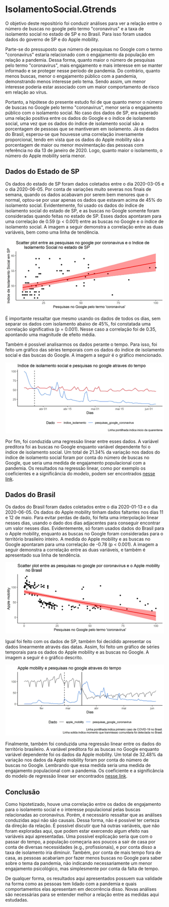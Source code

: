 
# IsolamentoSocial.Gtrends

<!-- badges: start -->
<!-- badges: end -->

O objetivo deste repositório foi conduzir análises para ver a relação entre o número de buscas no google pelo termo "coronavirus" e a taxa de isolamento social no estado de SP e no Brasil. Para isso foram usados dados do governo de SP e do Apple mobility.

Parte-se do pressuposto que número de pesquisas no Google com o termo "coronavirus" estaria relacionado com o engajamento da população em relação a pandemia. Dessa forma, quanto maior o número de pesquisas pelo termo "coronavirus", mais engajamento e mais interesse em se manter informado e se proteger nesse período de pandemia. Do contrário, quanto  menos buscas, menor o engajamento público com a pandemia, demonstrando menos interesse pelo tema. Sendo assim, um menor interesse poderia estar associado com um maior comportamento de risco em relação ao vírus. 

Portanto, a hipótese do presente estudo foi de que quanto menor o número de buscas no Google pelo termo "coronavirus", menor seria o engajamento público com o isolamento social. No caso dos dados de SP, era esperado uma relação positiva entre os dados do Google e o índice de isolamento social, uma vez que os dados do índice de isolamento social são a porcentagem de pessoas que se mantiveram em isolamento. Já os dados do Brasil, esperou-se que houvesse uma correlação inversamente proporcional, tendo em vista que os dados do Apple mobility são a porcentagem de maior ou menor movimentação das pessoas com referência no dia 13 de janeiro de 2020. Logo, quanto maior o isolamento, o número do Apple mobility seria menor.

## Dados do Estado de SP
Os dados do estado de SP foram dados coletados entre o dia 2020-03-05 e o dia 2020-06-05. Por conta de variações muito severas nos finais de semana, quando os dados acabavam por serem bem menores que o normal, optou-se por usar apenas os dados que estavam acima de 45% do isolamento social. Evidentemente, foi usado os dados do índice de isolamento social do estado de SP, e as buscas no Google somente foram consideradas quando feitas no estado de SP. Esses dados apontaram para uma correlação de 0.59 (p < 0.001) entre as buscas no Google e o índice de isolamento social. A imagem a seguir demonstra a correlação entre as duas variáveis, bem como uma linha de tendência.

![Scatter_plot_sp](data/scatterplot_sp.jpg)

É importante ressaltar que mesmo usando os dados de todos os dias, sem separar os dados com isolamento abaixo de 45%, foi constatada uma correlação significativa (p = 0.001). Nesse caso a correlação foi de 0.35, apontando uma magnitude de efeito média.

Também é possível analisarmos os dados perante o tempo. Para isso, foi feito um gráfico das séries temporais com os dados do índice de isolamento social e das buscas do Google. A imagem a seguir é o gráfico mencionado.

![TS_sp](data/time_series_sp.jpg)

Por fim, foi conduzida uma regressão linear entre esses dados. A variável preditora foi as buscas no Google enquanto variável dependente foi o índice de isolamento social. Um total de 21.34% da variação nos dados do índice de isolamento social foram por conta do número de buscas no Google, que seria uma medida de engajamento populacional com a pandemia. Os resultados na regressão linear, como por exemplo os coeficientes e a significância do modelo, podem ser encontrados [nesse link](data/lm_sp.txt).


## Dados do Brasil
Os dados do Brasil foram dados coletados entre o dia 2020-01-13 e o dia 2020-06-05. Os dados do Apple mobility tinham dados faltantes nos dias 11 e 12 de maio. Para evitar perdas de dado, foi feita uma interpolação linear nesses dias, usando o dado dos dias adjacentes para conseguir encontrar um valor nesses dias. Evidentemente, só foram usados dados do Brasil para o Apple mobility, enquanto as buscas no Google foram consideradas para o território brasileiro inteiro. A medida do Apple mobility e as buscas no Google apontaram para uma correlação de -0.78 (p < 0.001). A imagem a seguir demonstra a correlação entre as duas variáveis, e também é apresentado sua linha de tendência.

![Scatter_plot_br](data/scatterplot_br.jpg)

Igual foi feito com os dados de SP, também foi decidido apresentar os dados linearmente através das datas. Assim, foi feito um gráfico de séries temporais para os dados do Apple mobility e as buscas no Google. A imagem a seguir é o gráfico descrito.

![TS_br](data/time_series_br.jpg)

Finalmente, também foi conduzida uma regressão linear entre os dados do território brasileiro. A variável preditora foi as buscas no Google enquanto variável dependente foi os dados da Apple mobility. Um total de 32.48% da variação nos dados da Apple mobility foram por conta do número de buscas no Google. Lembrando que essa medida seria uma medida de engajamento populacional com a pandemia. Os coeficiente e a significância do modelo de regressão linear ser encontrados [nesse link](data/lm_br.txt).


## Conclusão
Como hipotetizado, houve uma correlação entre os dados de engajamento para o isolamento social e o interesse populacional pelas buscas relacionadas ao coronavírus. Porém, é necessário ressaltar que as análises conduzidas aqui não são causais. Dessa forma, não é possível ter certeza da direção da relação. É possível discutir que há outras variáveis, que não foram exploradas aqui, que podem estar exercendo algum efeito nas variáveis aqui apresentadas. Uma possível explicação seria que com o passar do tempo, a população começaria aos poucos a sair de casa por conta de diversas necessidades (e.g., profissionais), e por conta disso a taxa de isolamento iria diminuir. Também, por conta de mais tempo fora de casa, as pessoas acabariam por fazer menos buscas no Google para saber sobre o tema da pandemia, não indicando necessariamente um menor engajamento psicológico, mas simplesmente por conta da falta de tempo.

De qualquer forma, os resultados aqui apresentados possuem sua validade na forma como as pessoas tem lidado com a pandemia e quais comportamentos elas apresentam em decorrência disso. Novas análises são necessárias para se entender melhor a relação entre as medidas aqui estudadas.
